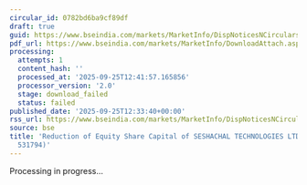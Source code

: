 ```yaml
---
circular_id: 0782bd6ba9cf89df
draft: true
guid: https://www.bseindia.com/markets/MarketInfo/DispNoticesNCirculars.aspx?Noticeid={3EA3C048-3F9C-44FE-9DC2-416FBC8C5EBE}&noticeno=20250925-34&dt=09/25/2025&icount=34&totcount=34&flag=0
pdf_url: https://www.bseindia.com/markets/MarketInfo/DownloadAttach.aspx?id=20250925-34&attachedId=
processing:
  attempts: 1
  content_hash: ''
  processed_at: '2025-09-25T12:41:57.165856'
  processor_version: '2.0'
  stage: download_failed
  status: failed
published_date: '2025-09-25T12:33:40+00:00'
rss_url: https://www.bseindia.com/markets/MarketInfo/DispNoticesNCirculars.aspx?Noticeid={3EA3C048-3F9C-44FE-9DC2-416FBC8C5EBE}&noticeno=20250925-34&dt=09/25/2025&icount=34&totcount=34&flag=0
source: bse
title: 'Reduction of Equity Share Capital of SESHACHAL TECHNOLOGIES LTD (Scrip Code:
  531794)'
---
```


Processing in progress...